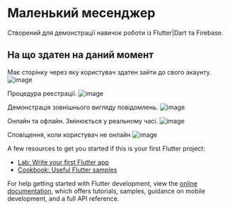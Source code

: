 # Маленький месенджер

Створений для демонстрації навичок роботи із Flutter|Dart та Firebase.

## На що здатен на даний момент

Має сторінку через яку користувач здатен зайти до свого акаунту.
![image](https://github.com/Marikorzh/Little_messager/assets/55840494/8cc0c0bd-0824-4b92-b81f-af0f8fe078b1)

Процедура реєстрації.
![image](https://github.com/Marikorzh/Little_messager/assets/55840494/16457167-6dc7-433e-a539-4dd0a80b4cbd)

Демонстрація зовнішнього вигляду повідомлень.
![image](https://github.com/Marikorzh/Little_messager/assets/55840494/82e9a29e-821d-46b6-b4e5-350ef1569b68)

Онлайн та офлайн. Змінюється у реальному часі.
![image](https://github.com/Marikorzh/Little_messager/assets/55840494/3a363fd3-d265-4d1b-810b-2e33a0358e53)

Сповіщення, коли користувач не онлайн
![image](https://github.com/Marikorzh/Little_messager/assets/55840494/825326af-342e-46af-982e-4f3b6e8a0f62)









A few resources to get you started if this is your first Flutter project:

- [Lab: Write your first Flutter app](https://docs.flutter.dev/get-started/codelab)
- [Cookbook: Useful Flutter samples](https://docs.flutter.dev/cookbook)

For help getting started with Flutter development, view the
[online documentation](https://docs.flutter.dev/), which offers tutorials,
samples, guidance on mobile development, and a full API reference.
